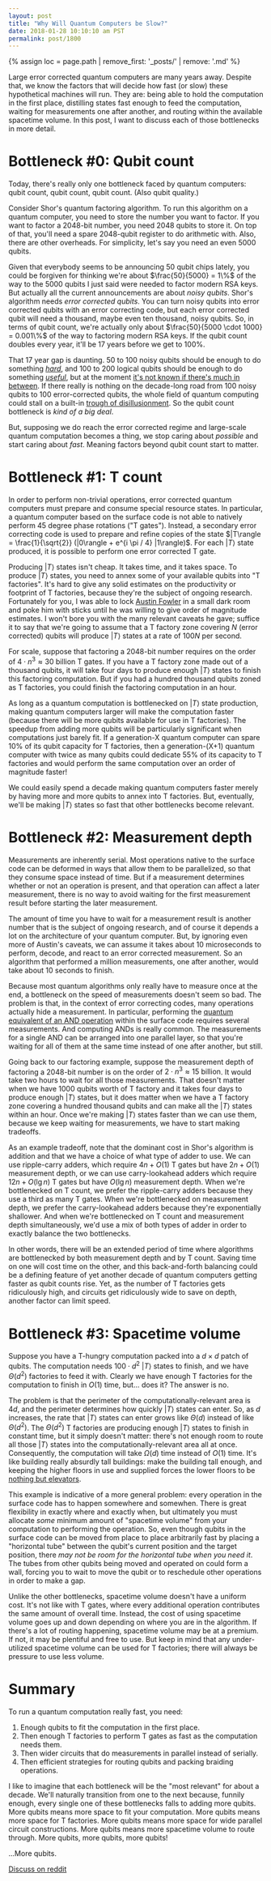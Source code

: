 ```yaml
---
layout: post
title: "Why Will Quantum Computers be Slow?"
date: 2018-01-28 10:10:10 am PST
permalink: post/1800
---
```


{% assign loc = page.path | remove_first: '_posts/' | remove: '.md' %}

Large error corrected quantum computers are many years away.
Despite that, we know the factors that will decide how fast (or slow) these hypothetical machines will run.
They are: being able to hold the computation in the first place, distilling states fast enough to feed the computation, waiting for measurements one after another, and routing within the available spacetime volume.
In this post, I want to discuss each of those bottlenecks in more detail.


# Bottleneck #0: Qubit count

Today, there's really only one bottleneck faced by quantum computers: qubit count, qubit count, qubit count.
(Also qubit quality.)

Consider Shor's quantum factoring algorithm.
To run this algorithm on a quantum computer, you need to store the number you want to factor.
If you want to factor a 2048-bit number, you need 2048 qubits to store it.
On top of that, you'll need a spare 2048-qubit register to do arithmetic with.
Also, there are other overheads.
For simplicity, let's say you need an even 5000 qubits.

Given that everybody seems to be announcing 50 qubit chips lately, you could be forgiven for thinking we're about $\frac{50}{5000} = 1\%$ of the way to the 5000 qubits I just said were needed to factor modern RSA keys.
But actually all the current announcements are about *noisy qubits*.
Shor's algorithm needs *error corrected qubits*.
You can turn noisy qubits into error corrected qubits with an error correcting code, but each error corrected qubit will need a thousand, maybe even ten thousand, noisy qubits.
So, in terms of qubit count, we're actually only about $\frac{50}{5000 \cdot 1000} = 0.001\%$ of the way to factoring modern RSA keys.
If the qubit count doubles every year, it'll be 17 years before we get to 100%.

That 17 year gap is daunting.
50 to 100 noisy qubits should be enough to do something [*hard*](https://en.wikipedia.org/wiki/Quantum_supremacy), and 100 to 200 logical qubits should be enough to do something [*useful*](https://en.wikipedia.org/wiki/Computational_chemistry), but at the moment [it's not known if there's much in between](https://arxiv.org/abs/1801.00862).
If there really is nothing on the decade-long road from 100 noisy qubits to 100 error-corrected qubits, the whole field of quantum computing could stall on a built-in [trough of disillusionment](https://en.wikipedia.org/wiki/Hype_cycle).
So the qubit count bottleneck is *kind of a big deal*.

But, supposing we do reach the error corrected regime and large-scale quantum computation becomes a thing, we stop caring about *possible* and start caring about *fast*.
Meaning factors beyond qubit count start to matter.


# Bottleneck #1: T count

In order to perform non-trivial operations, error corrected quantum computers must prepare and consume special resource states.
In particular, a quantum computer based on the surface code is not able to natively perform 45 degree phase rotations ("T gates").
Instead, a secondary error correcting code is used to prepare and refine copies of the state $|T\rangle = \frac{1}{\sqrt{2}} (|0\rangle + e^{i \pi / 4} |1\rangle)$.
For each $|T\rangle$ state produced, it is possible to perform one error corrected T gate.

Producing $|T\rangle$ states isn't cheap.
It takes time, and it takes space.
To produce $|T\rangle$ states, you need to annex some of your available qubits into "T factories".
It's hard to give any solid estimates on the productivity or footprint of T factories, because they're the subject of ongoing research.
Fortunately for you, I was able to lock [Austin Fowler](https://research.google.com/pubs/105043.html) in a small dark room and poke him with sticks until he was willing to give order of magnitude estimates.
I won't bore you with the many relevant caveats he gave; suffice it to say that we're going to assume that a T factory zone covering $N$ (error corrected) qubits will produce $|T\rangle$ states at a rate of $100N$ per second.

For scale, suppose that factoring a 2048-bit number requires on the order of $4 \cdot n^3 \approx 30 \text{ billion}$ T gates.
If you have a T factory zone made out of a thousand qubits, it will take four days to produce enough $|T\rangle$ states to finish this factoring computation.
But if you had a hundred thousand qubits zoned as T factories, you could finish the factoring computation in an hour.

As long as a quantum computation is bottlenecked on $|T\rangle$ state production, making quantum computers larger will make the computation faster (because there will be more qubits available for use in T factories).
The speedup from adding more qubits will be particularly significant when computations just barely fit.
If a generation-X quantum computer can spare 10% of its qubit capacity for T factories, then a generation-(X+1) quantum computer with twice as many qubits could dedicate 55% of its capacity to T factories and would perform the same computation over an order of magnitude faster!

We could easily spend a decade making quantum computers faster merely by having more and more qubits to annex into T factories.
But, eventually, we'll be making $|T\rangle$ states so fast that other bottlenecks become relevant.


# Bottleneck #2: Measurement depth

Measurements are inherently serial.
Most operations native to the surface code can be deformed in ways that allow them to be parallelized, so that they consume space instead of time.
But if a measurement determines whether or not an operation is present, and that operation can affect a later measurement, there is no way to avoid waiting for the first measurement result before starting the later measurement.

The amount of time you have to wait for a measurement result is another number that is the subject of ongoing research, and of course it depends a lot on the architecture of your quantum computer.
But, by ignoring even more of Austin's caveats, we can assume it takes about 10 microseconds to perform, decode, and react to an error corrected measurement.
So an algorithm that performed a million measurements, one after another, would take about 10 seconds to finish.

Because most quantum algorithms only really have to measure once at the end, a bottleneck on the speed of measurements doesn't seem so bad.
The problem is that, in the context of error correcting codes, many operations actually hide a measurement.
In particular, performing the [quantum equivalent of an AND operation](https://en.wikipedia.org/wiki/Toffoli_gate) within the surface code requires several measurements.
And computing ANDs is really common.
The measurements for a single AND can be arranged into one parallel layer, so that you're waiting for all of them at the same time instead of one after another, but still.

Going back to our factoring example, suppose the measurement depth of factoring a 2048-bit number is on the order of $2 \cdot n^3 \approx 15 \text{ billion}$.
It would take two hours to wait for all those measurements.
That doesn't matter when we have 1000 qubits worth of T factory and it takes four days to produce enough $|T\rangle$ states, but it does matter when we have a T factory zone covering a hundred thousand qubits and can make all the $|T\rangle$ states within an hour.
Once we're making $|T\rangle$ states faster than we can use them, because we keep waiting for measurements, we have to start making tradeoffs.

As an example tradeoff, note that the dominant cost in Shor's algorithm is addition and that we have a choice of what type of adder to use.
We can use ripple-carry adders, which require $4n + O(1)$ T gates but have $2n + O(1)$ measurement depth, or we can use carry-lookahead adders which require $12n + O(\lg n)$ T gates but have $O(\lg n)$ measurement depth.
When we're bottlenecked on T count, we prefer the ripple-carry adders because they use a third as many T gates.
When we're bottlenecked on measurement depth, we prefer the carry-lookahead adders because they're exponentially shallower.
And when we're bottlenecked on T count and measurement depth simultaneously, we'd use a mix of both types of adder in order to exactly balance the two bottlenecks.

In other words, there will be an extended period of time where algorithms are bottlenecked by both measurement depth and by T count.
Saving time on one will cost time on the other, and this back-and-forth balancing could be a defining feature of yet another decade of quantum computers getting faster as qubit counts rise.
Yet, as the number of T factories gets ridiculously high, and circuits get ridiculously wide to save on depth, another factor can limit speed.


# Bottleneck #3: Spacetime volume

Suppose you have a T-hungry computation packed into a $d \times d$ patch of qubits.
The computation needs $100 \cdot d^2$ $|T\rangle$ states to finish, and we have $\Theta(d^2)$ factories to feed it with.
Clearly we have enough T factories for the computation to finish in $O(1)$ time, but... does it?
The answer is no.

The problem is that the perimeter of the computationally-relevant area is $4d$, and the perimeter determines how quickly $|T\rangle$ states can enter.
So, as $d$ increases, the rate that $|T\rangle$ states can enter grows like $\Theta(d)$ instead of like $\Theta(d^2)$.
The $\Theta(d^2)$ T factories are producing enough $|T\rangle$ states to finish in constant time, but it simply doesn't matter: there's not enough room to route all those $|T\rangle$ states into the computationally-relevant area all at once.
Consequently, the computation will take $\Omega(d)$ time instead of $O(1)$ time.
It's like building really absurdly tall buildings: make the building tall enough, and keeping the higher floors in use and supplied forces the lower floors to be [nothing but elevators](https://what-if.xkcd.com/94/).

This example is indicative of a more general problem: every operation in the surface code has to happen somewhere and somewhen.
There is great flexibility in exactly where and exactly when, but ultimately you must allocate *some* minimum amount of "spacetime volume" from your computation to performing the operation.
So, even though qubits in the surface code can be moved from place to place arbitrarily fast by placing a "horizontal tube" between the qubit's current position and the target position, there *may not be room for the horizontal tube when you need it*.
The tubes from other qubits being moved and operated on could form a wall, forcing you to wait to move the qubit or to reschedule other operations in order to make a gap.

Unlike the other bottlenecks, spacetime volume doesn't have a uniform cost.
It's not like with T gates, where every additional operation contributes the same amount of overall time.
Instead, the cost of using spacetime volume goes up and down depending on where you are in the algorithm.
If there's a lot of routing happening, spacetime volume may be at a premium.
If not, it may be plentiful and free to use.
But keep in mind that any under-utilized spacetime volume can be used for T factories; there will always be pressure to use less volume.


# Summary

To run a quantum computation really fast, you need:

1. Enough qubits to fit the computation in the first place.
2. Then enough T factories to perform T gates as fast as the computation needs them.
3. Then wider circuits that do measurements in parallel instead of serially.
4. Then efficient strategies for routing qubits and packing braiding operations.

I like to imagine that each bottleneck will be the "most relevant" for about a decade.
We'll naturally transition from one to the next because, funnily enough, every single one of these bottlenecks falls to adding more qubits.
More qubits means more space to fit your computation.
More qubits means more space for T factories.
More qubits means more space for wide parallel circuit constructions.
More qubits means more spacetime volume to route through.
More qubits, more qubits, more qubits!

...More qubits.

[Discuss on reddit](https://www.reddit.com/r/algassert/comments/7tux6k/comment_thread_why_will_quantum_computers_be_slow/)
